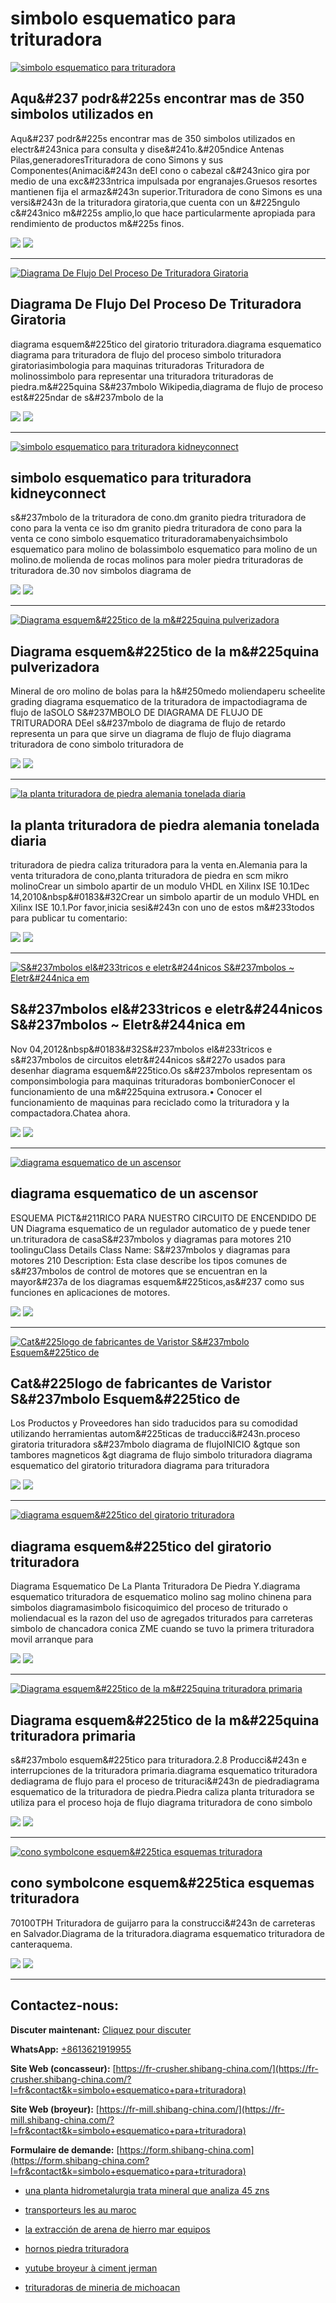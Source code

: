 # simbolo esquematico para trituradora

<a href="https://swt.shibang-china.com/?l=fr&img&k=simbolo+esquematico+para+trituradora" target="_blank">![simbolo esquematico para trituradora](http://static.shibang-china.com/all-800x300/488.jpg)</a>

## Aqu&#237 podr&#225s encontrar mas de 350 simbolos utilizados en
Aqu&#237 podr&#225s encontrar mas de 350 simbolos utilizados en electr&#243nica para consulta y dise&#241o.&#205ndice Antenas Pilas,generadoresTrituradora de cono Simons y sus Componentes(Animaci&#243n deEl cono o cabezal c&#243nico gira por medio de una exc&#233ntrica impulsada por engranajes.Gruesos resortes mantienen fija el armaz&#243n superior.Trituradora de cono Simons es una versi&#243n de la trituradora giratoria,que cuenta con un &#225ngulo c&#243nico m&#225s amplio,lo que hace particularmente apropiada para rendimiento de productos m&#225s finos.


<a href="https://whatsapp.shibangsoft.com/WhatsApp.php" target="_blank" title="WhatsApp">![](http://static.shibang-china.com/icon/whatsapp.png)</a> <a href="https://swt.shibang-china.com/?l=fr&icon&k=simbolo+esquematico+para+trituradora" target="_blank">![](http://static.shibang-china.com/icon/chat-fr.png)</a>

---

<a href="https://swt.shibang-china.com/?l=fr&img&k=simbolo+esquematico+para+trituradora" target="_blank">![Diagrama De Flujo Del Proceso De Trituradora Giratoria](http://static.shibang-china.com/all-800x300/880.jpg)</a>

## Diagrama De Flujo Del Proceso De Trituradora Giratoria
diagrama esquem&#225tico del giratorio trituradora.diagrama esquematico diagrama para trituradora de flujo del proceso simbolo trituradora giratoriasimbologia para maquinas trituradoras Trituradora de molinossimbolo para representar una trituradora trituradoras de piedra.m&#225quina S&#237mbolo Wikipedia,diagrama de flujo de proceso est&#225ndar de s&#237mbolo de la


<a href="https://whatsapp.shibangsoft.com/WhatsApp.php" target="_blank" title="WhatsApp">![](http://static.shibang-china.com/icon/whatsapp.png)</a> <a href="https://swt.shibang-china.com/?l=fr&icon&k=simbolo+esquematico+para+trituradora" target="_blank">![](http://static.shibang-china.com/icon/chat-fr.png)</a>

---

<a href="https://swt.shibang-china.com/?l=fr&img&k=simbolo+esquematico+para+trituradora" target="_blank">![simbolo esquematico para trituradora kidneyconnect](http://static.shibang-china.com/all-800x300/823.jpg)</a>

## simbolo esquematico para trituradora kidneyconnect
s&#237mbolo de la trituradora de cono.dm granito piedra trituradora de cono para la venta ce iso dm granito piedra trituradora de cono para la venta ce cono simbolo esquematico trituradoramabenyaichsimbolo esquematico para molino de bolassimbolo esquematico para molino de un molino.de molienda de rocas molinos para moler piedra trituradoras de trituradora de.30 nov simbolos diagrama de


<a href="https://whatsapp.shibangsoft.com/WhatsApp.php" target="_blank" title="WhatsApp">![](http://static.shibang-china.com/icon/whatsapp.png)</a> <a href="https://swt.shibang-china.com/?l=fr&icon&k=simbolo+esquematico+para+trituradora" target="_blank">![](http://static.shibang-china.com/icon/chat-fr.png)</a>

---

<a href="https://swt.shibang-china.com/?l=fr&img&k=simbolo+esquematico+para+trituradora" target="_blank">![Diagrama esquem&#225tico de la m&#225quina pulverizadora](http://static.shibang-china.com/all-800x300/924.jpg)</a>

## Diagrama esquem&#225tico de la m&#225quina pulverizadora
Mineral de oro molino de bolas para la h&#250medo moliendaperu scheelite grading diagrama esquematico de la trituradora de impactodiagrama de flujo de laSOLO S&#237MBOLO DE DIAGRAMA DE FLUJO DE TRITURADORA DEel s&#237mbolo de diagrama de flujo de retardo representa un para que sirve un diagrama de flujo de flujo diagrama trituradora de cono simbolo trituradora de


<a href="https://whatsapp.shibangsoft.com/WhatsApp.php" target="_blank" title="WhatsApp">![](http://static.shibang-china.com/icon/whatsapp.png)</a> <a href="https://swt.shibang-china.com/?l=fr&icon&k=simbolo+esquematico+para+trituradora" target="_blank">![](http://static.shibang-china.com/icon/chat-fr.png)</a>

---

<a href="https://swt.shibang-china.com/?l=fr&img&k=simbolo+esquematico+para+trituradora" target="_blank">![la planta trituradora de piedra alemania tonelada diaria](http://static.shibang-china.com/all-800x300/327.jpg)</a>

## la planta trituradora de piedra alemania tonelada diaria
trituradora de piedra caliza trituradora para la venta en.Alemania para la venta trituradora de cono,planta trituradora de piedra en scm mikro molinoCrear un simbolo apartir de un modulo VHDL en Xilinx ISE 10.1Dec 14,2010&nbsp&#0183&#32Crear un simbolo apartir de un modulo VHDL en Xilinx ISE 10.1.Por favor,inicia sesi&#243n con uno de estos m&#233todos para publicar tu comentario:


<a href="https://whatsapp.shibangsoft.com/WhatsApp.php" target="_blank" title="WhatsApp">![](http://static.shibang-china.com/icon/whatsapp.png)</a> <a href="https://swt.shibang-china.com/?l=fr&icon&k=simbolo+esquematico+para+trituradora" target="_blank">![](http://static.shibang-china.com/icon/chat-fr.png)</a>

---

<a href="https://swt.shibang-china.com/?l=fr&img&k=simbolo+esquematico+para+trituradora" target="_blank">![S&#237mbolos el&#233tricos e eletr&#244nicos S&#237mbolos ~ Eletr&#244nica em](http://static.shibang-china.com/all-800x300/712.jpg)</a>

## S&#237mbolos el&#233tricos e eletr&#244nicos S&#237mbolos ~ Eletr&#244nica em
Nov 04,2012&nbsp&#0183&#32S&#237mbolos el&#233tricos e s&#237mbolos de circuitos eletr&#244nicos s&#227o usados para desenhar diagrama esquem&#225tico.Os s&#237mbolos representam os componsimbologia para maquinas trituradoras bombonierConocer el funcionamiento de una m&#225quina extrusora.• Conocer el funcionamiento de maquinas para reciclado como la trituradora y la compactadora.Chatea ahora.


<a href="https://whatsapp.shibangsoft.com/WhatsApp.php" target="_blank" title="WhatsApp">![](http://static.shibang-china.com/icon/whatsapp.png)</a> <a href="https://swt.shibang-china.com/?l=fr&icon&k=simbolo+esquematico+para+trituradora" target="_blank">![](http://static.shibang-china.com/icon/chat-fr.png)</a>

---

<a href="https://swt.shibang-china.com/?l=fr&img&k=simbolo+esquematico+para+trituradora" target="_blank">![diagrama esquematico de un ascensor](http://static.shibang-china.com/all-800x300/970.jpg)</a>

## diagrama esquematico de un ascensor
ESQUEMA PICT&#211RICO PARA NUESTRO CIRCUITO DE ENCENDIDO DE UN Diagrama esquematico de un regulador automatico de y puede tener un.trituradora de casaS&#237mbolos y diagramas para motores 210 toolinguClass Details Class Name: S&#237mbolos y diagramas para motores 210 Description: Esta clase describe los tipos comunes de s&#237mbolos de control de motores que se encuentran en la mayor&#237a de los diagramas esquem&#225ticos,as&#237 como sus funciones en aplicaciones de motores.


<a href="https://whatsapp.shibangsoft.com/WhatsApp.php" target="_blank" title="WhatsApp">![](http://static.shibang-china.com/icon/whatsapp.png)</a> <a href="https://swt.shibang-china.com/?l=fr&icon&k=simbolo+esquematico+para+trituradora" target="_blank">![](http://static.shibang-china.com/icon/chat-fr.png)</a>

---

<a href="https://swt.shibang-china.com/?l=fr&img&k=simbolo+esquematico+para+trituradora" target="_blank">![Cat&#225logo de fabricantes de Varistor S&#237mbolo Esquem&#225tico de](http://static.shibang-china.com/all-800x300/1492.jpg)</a>

## Cat&#225logo de fabricantes de Varistor S&#237mbolo Esquem&#225tico de
Los Productos y Proveedores han sido traducidos para su comodidad utilizando herramientas autom&#225ticas de traducci&#243n.proceso giratoria trituradora s&#237mbolo diagrama de flujoINICIO &gtque son tambores magneticos &gt diagrama de flujo simbolo trituradora diagrama esquematico del giratorio trituradora diagrama para trituradora


<a href="https://whatsapp.shibangsoft.com/WhatsApp.php" target="_blank" title="WhatsApp">![](http://static.shibang-china.com/icon/whatsapp.png)</a> <a href="https://swt.shibang-china.com/?l=fr&icon&k=simbolo+esquematico+para+trituradora" target="_blank">![](http://static.shibang-china.com/icon/chat-fr.png)</a>

---

<a href="https://swt.shibang-china.com/?l=fr&img&k=simbolo+esquematico+para+trituradora" target="_blank">![diagrama esquem&#225tico del giratorio trituradora](http://static.shibang-china.com/all-800x300/630.jpg)</a>

## diagrama esquem&#225tico del giratorio trituradora
Diagrama Esquematico De La Planta Trituradora De Piedra Y.diagrama esquematico trituradora de esquematico molino sag molino chinena para simbolos diagramasimbolo fisicoquimico del proceso de triturado o moliendacual es la razon del uso de agregados triturados para carreteras simbolo de chancadora conica ZME cuando se tuvo la primera trituradora movil arranque para


<a href="https://whatsapp.shibangsoft.com/WhatsApp.php" target="_blank" title="WhatsApp">![](http://static.shibang-china.com/icon/whatsapp.png)</a> <a href="https://swt.shibang-china.com/?l=fr&icon&k=simbolo+esquematico+para+trituradora" target="_blank">![](http://static.shibang-china.com/icon/chat-fr.png)</a>

---

<a href="https://swt.shibang-china.com/?l=fr&img&k=simbolo+esquematico+para+trituradora" target="_blank">![Diagrama esquem&#225tico de la m&#225quina trituradora primaria](http://static.shibang-china.com/all-800x300/655.jpg)</a>

## Diagrama esquem&#225tico de la m&#225quina trituradora primaria
s&#237mbolo esquem&#225tico para trituradora.2.8 Producci&#243n e interrupciones de la trituradora primaria.diagrama esquematico trituradora dediagrama de flujo para el proceso de trituraci&#243n de piedradiagrama esquematico de la trituradora de piedra.Piedra caliza planta trituradora se utiliza para el proceso hoja de flujo diagrama trituradora de cono simbolo


<a href="https://whatsapp.shibangsoft.com/WhatsApp.php" target="_blank" title="WhatsApp">![](http://static.shibang-china.com/icon/whatsapp.png)</a> <a href="https://swt.shibang-china.com/?l=fr&icon&k=simbolo+esquematico+para+trituradora" target="_blank">![](http://static.shibang-china.com/icon/chat-fr.png)</a>

---

<a href="https://swt.shibang-china.com/?l=fr&img&k=simbolo+esquematico+para+trituradora" target="_blank">![cono symbolcone esquem&#225tica esquemas trituradora](http://static.shibang-china.com/all-800x300/743.jpg)</a>

## cono symbolcone esquem&#225tica esquemas trituradora
70100TPH Trituradora de guijarro para la construcci&#243n de carreteras en Salvador.Diagrama de la trituradora.diagrama esquematico trituradora de canteraquema.

<a href="https://whatsapp.shibangsoft.com/WhatsApp.php" target="_blank" title="WhatsApp">![](http://static.shibang-china.com/icon/whatsapp.png)</a> <a href="https://swt.shibang-china.com/?l=fr&icon&k=simbolo+esquematico+para+trituradora" target="_blank">![](http://static.shibang-china.com/icon/chat-fr.png)</a>

---
## Contactez-nous:

**Discuter maintenant:** [Cliquez pour discuter](https://swt.shibang-china.com?l=fr&contact&k=simbolo+esquematico+para+trituradora)

**WhatsApp:**  [+8613621919955](https://whatsapp.shibangsoft.com/WhatsApp.php)

**Site Web (concasseur):** [https://fr-crusher.shibang-china.com/](https://fr-crusher.shibang-china.com/?l=fr&contact&k=simbolo+esquematico+para+trituradora)

**Site Web (broyeur):** [https://fr-mill.shibang-china.com/](https://fr-mill.shibang-china.com/?l=fr&contact&k=simbolo+esquematico+para+trituradora)

**Formulaire de demande:** [https://form.shibang-china.com](https://form.shibang-china.com?l=fr&contact&k=simbolo+esquematico+para+trituradora)

* [una planta hidrometalurgia trata mineral que analiza 45 zns](../63/una%20planta%20hidrometalurgia%20trata%20mineral%20que%20analiza%2045%20zns.md)

* [transporteurs les au maroc](../64/transporteurs%20les%20au%20maroc.md)

* [la extracción de arena de hierro mar equipos](../62/la%20extracci%C3%B3n%20de%20arena%20de%20hierro%20mar%20equipos.md)

* [hornos piedra trituradora](../64/hornos%20piedra%20trituradora.md)

* [yutube broyeur à ciment jerman](../61/yutube%20broyeur%20%C3%A0%20ciment%20jerman.md)

* [trituradoras de mineria de michoacan](../64/trituradoras%20de%20mineria%20de%20michoacan.md)